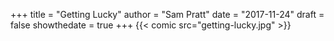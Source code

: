 +++
title = "Getting Lucky"
author = "Sam Pratt"
date = "2017-11-24"
draft = false
showthedate = true
+++
{{< comic src="getting-lucky.jpg" >}}